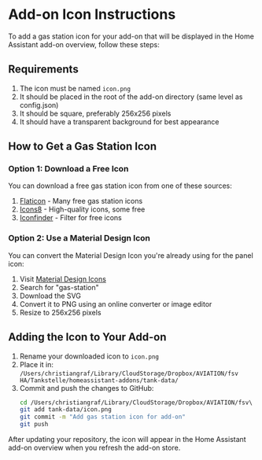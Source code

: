 # Add-on Icon Instructions

To add a gas station icon for your add-on that will be displayed in the Home Assistant add-on overview, follow these steps:

## Requirements

1. The icon must be named `icon.png`
2. It should be placed in the root of the add-on directory (same level as config.json)
3. It should be square, preferably 256x256 pixels
4. It should have a transparent background for best appearance

## How to Get a Gas Station Icon

### Option 1: Download a Free Icon

You can download a free gas station icon from one of these sources:

1. [Flaticon](https://www.flaticon.com/free-icon/gas-station_115813) - Many free gas station icons
2. [Icons8](https://icons8.com/icons/set/gas-station) - High-quality icons, some free
3. [Iconfinder](https://www.iconfinder.com/search/?q=gas%20station&price=free) - Filter for free icons

### Option 2: Use a Material Design Icon

You can convert the Material Design Icon you're already using for the panel icon:

1. Visit [Material Design Icons](https://materialdesignicons.com/)
2. Search for "gas-station"
3. Download the SVG
4. Convert it to PNG using an online converter or image editor
5. Resize to 256x256 pixels

## Adding the Icon to Your Add-on

1. Rename your downloaded icon to `icon.png`
2. Place it in: `/Users/christiangraf/Library/CloudStorage/Dropbox/AVIATION/fsv HA/Tankstelle/homeassistant-addons/tank-data/`
3. Commit and push the changes to GitHub:
   ```bash
   cd /Users/christiangraf/Library/CloudStorage/Dropbox/AVIATION/fsv\ HA/Tankstelle/homeassistant-addons
   git add tank-data/icon.png
   git commit -m "Add gas station icon for add-on"
   git push
   ```

After updating your repository, the icon will appear in the Home Assistant add-on overview when you refresh the add-on store.
